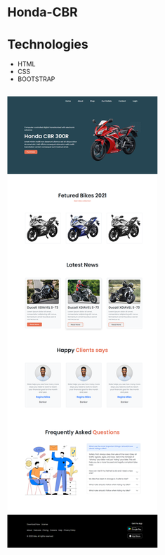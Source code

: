 # Honda-CBR
<h1>Technologies</h1>
<ul>
   <li>HTML</li>
   <li>CSS</li>
   <li>BOOTSTRAP</li>
</ul>
<br/>

<img src="./assets/images/screencapture-127-0-0-1-5500-index-html-2022-03-01-01_18_37.png" />
